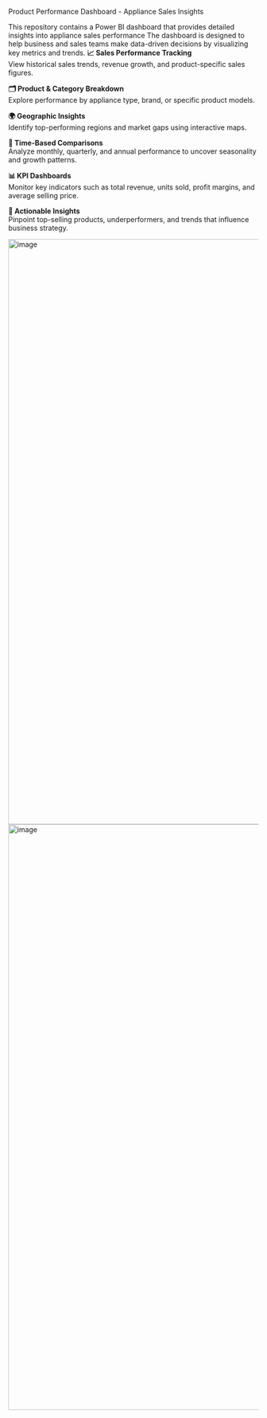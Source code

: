 Product Performance Dashboard - Appliance Sales Insights

This repository contains a Power BI dashboard that provides detailed insights into appliance sales performance
The dashboard is designed to help business and sales teams make data-driven decisions by visualizing key metrics and trends.
 **📈 Sales Performance Tracking**  
  View historical sales trends, revenue growth, and product-specific sales figures.

 **🗂️ Product & Category Breakdown**  
  Explore performance by appliance type, brand, or specific product models.

 **🌍 Geographic Insights**  
  Identify top-performing regions and market gaps using interactive maps.

 **📅 Time-Based Comparisons**  
  Analyze monthly, quarterly, and annual performance to uncover seasonality and growth patterns.

 **📊 KPI Dashboards**  
  Monitor key indicators such as total revenue, units sold, profit margins, and average selling price.

 **🧠 Actionable Insights**  
  Pinpoint top-selling products, underperformers, and trends that influence business strategy.
  
<img width="1176" alt="image" src="https://github.com/user-attachments/assets/336a8737-7e45-4c2b-aa90-65ca87cd3017" />

<img width="1177" alt="image" src="https://github.com/user-attachments/assets/bf2c1081-a11f-4ca1-a3d0-dea1a214107b" />
